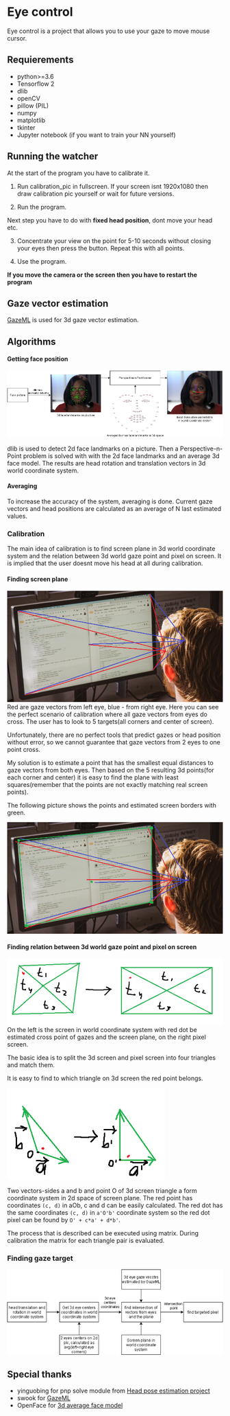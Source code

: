 # Eye control

Eye control is a project that allows you to use your gaze to move mouse cursor.

## Requierements

* python>=3.6
* Tensorflow 2
* dlib
* openCV
* pillow (PIL)
* numpy
* matplotlib
* tkinter
* Jupyter notebook (if you want to train your NN yourself)

## Running the watcher

At the start of the program you have to calibrate it.

1. Run calibration_pic in fullscreen. If your screen isnt 1920x1080 then draw calibration pic 
yourself or wait for future versions.

2. Run the program.

Next step you have to do with **fixed head position**, dont move your head etc.

3. Concentrate your view on the point for 5-10 seconds without closing your eyes then 
press the button. Repeat this with all points.

4. Use the program.

**If you move the camera or the screen then you have to restart the program**

## Gaze vector estimation

[GazeML](https://github.com/swook/GazeML) is used for 3d gaze vector estimation. 

## Algorithms

#### Getting face position

![](.readme_pics/face_pos.png)

dlib is used to detect 2d face landmarks on a picture. Then a 
Perspective-n-Point problem is solved with with the 2d face landmarks and an average 3d
face model. The results are head rotation and translation vectors in 3d world coordinate
system.

#### Averaging
To increase the accuracy of the system, averaging is done.
Current gaze vectors and head positions are calculated as an average of N last estimated values.

### Calibration

The main idea of calibration is to find screen plane in 3d world coordinate system and the
relation between 3d world gaze point and pixel on screen. It is implied that
the user doesnt move his head at all during calibration.

#### Finding screen plane

![](.readme_pics/person_looks.png)
Red are gaze vectors from left eye, blue - from right eye.
Here you can see the perfect scenario of calibration where all gaze vectors from eyes do cross.
The user has to look to 5 targets(all corners and center of screen). 

Unfortunately, there are no perfect tools that predict gazes or head position without error,
so we cannot guarantee that gaze vectors from 2 eyes to one point cross.

My solution is to estimate a point that has the smallest equal distances to gaze vectors from both eyes. 
Then based on the 5 resulting 3d points(for each corner and center) it is easy to find the plane with 
least squares(remember that the points are not exactly matching real screen points).

The following picture shows the points and estimated screen borders with green.

![](.readme_pics/person_looks_reality.png)

#### Finding relation between 3d world gaze point and pixel on screen 

![](.readme_pics/seen_to_screen.png)
On the left is the screen in world coordinate system with red dot be estimated cross 
point of gazes and the screen plane, on the right pixel screen.

The basic idea is to split the 3d screen and pixel screen into four triangles and match
them. 

It is easy to find to which triangle on 3d screen the red point belongs.

![](.readme_pics/triangle_to_triangle.png)

Two vectors-sides a and b and point O of 3d screen triangle a form coordinate system in 2d space 
of screen plane. The red point has coordinates ```(c, d)``` in aOb, c and d can be easily calculated. 
The red dot has the same coordinates ```(c, d)``` in ```a'O'b'``` coordinate system so the 
red dot pixel can be found by ```O' + c*a' + d*b'```.

The process that is described can be executed using matrix. During calibration
the matrix for each triangle pair is evaluated.

### Finding gaze target

![](.readme_pics/Untitled%20Diagram.png)

## Special thanks

*  yinguobing for pnp solve module from [Head pose estimation project](https://github.com/yinguobing/head-pose-estimation) 
*  swook for [GazeML](https://github.com/swook/GazeML)
*  OpenFace for [3d average face model](https://github.com/TadasBaltrusaitis/OpenFace/blob/master/lib/local/LandmarkDetector/model/pdms/In-the-wild_aligned_PDM_68.txt)